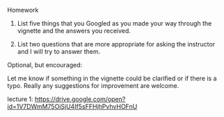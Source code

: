 Homework

1) List five things that you Googled as you made your way through the vignette and the answers you received.

2) List two questions that are more appropriate for asking the instructor and I will try to answer them.

Optional, but encouraged:

Let me know if something in the vignette could be clarified or if there is a typo. Really any suggestions for improvement are welcome.

lecture 1: https://drive.google.com/open?id=1V7DWmM75OiSjU4If5sFFHjhPvhvHOFnU
